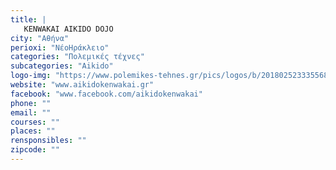 ```yaml
---
title: |
   KENWAKAI AIKIDO DOJO
city: "Αθήνα"
perioxi: "ΝέοΗράκλειο"
categories: "Πολεμικές τέχνες"
subcategories: "Aikido"
logo-img: "https://www.polemikes-tehnes.gr/pics/logos/b/2018025233355687.jpg"
website: "www.aikidokenwakai.gr"
facebook: "www.facebook.com/aikidokenwakai"
phone: ""
email: ""
courses: ""
places: ""
rensponsibles: ""
zipcode: ""
---
```




